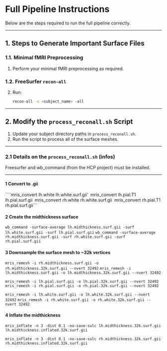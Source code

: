 # Full Pipeline Instructions

Below are the steps required to run the full pipeline correctly.

---
## 1. Steps to Generate Important Surface Files

### 1.1. Minimal fMRI Preprocessing
1. Perform your minimal fMRI preprocessing as required.

### 1.2. FreeSurfer `recon-all`
2. Run:
   ```bash
   recon-all -s <subject_name> -all

---

## 2. Modify the `process_reconall.sh` Script

1. Update your subject directory paths in `process_reconall.sh`.  
2. Run the script to process all of the surface meshes.

---

### 2.1 Details on the `process_reconall.sh` (infos) 
Freesurfer and wb_command (from the HCP project) must be installed.

---
#### 1 Convert to .gii
````mris_convert lh.white lh.white.surf.gii'```
```mris_convert lh.pial.T1 lh.pial.surf.gii```
```mris_convert rh.white rh.white.surf.gii```
```mris_convert rh.pial.T1 rh.pial.surf.gii```

#### 2 Create the midthickness surface
```wb_command -surface-average lh.midthickness.surf.gii -surf lh.white.surf.gii -surf lh.pial.surf.gii```
```wb_command -surface-average rh.midthickness.surf.gii -surf rh.white.surf.gii -surf rh.pial.surf.gii```

#### 3 Downsample the surface mesh to ~32k vertices
```mris_remesh -i rh.midthickness.surf.gii -o rh.midthickness.32k.surf.gii --nvert 32492```
```mris_remesh -i lh.midthickness.surf.gii -o lh.midthickness.32k.surf.gii --nvert 32492```

```mris_remesh -i lh.pial.surf.gii -o lh.pial.32k.surf.gii --nvert 32492```
```mris_remesh -i rh.pial.surf.gii -o rh.pial.32k.surf.gii --nvert 32492```

```mris_remesh -i lh.white.surf.gii -o lh.white.32k.surf.gii --nvert 32492```
```mris_remesh -i rh.white.surf.gii -o rh.white.32k.surf.gii --nvert 32492```

#### 4 Inflate the midthickness
```mris_inflate -n 3 -dist 0.1 -no-save-sulc lh.midthickness.32k.surf.gii lh.midthickness.inflated.32k.surf.gii```

```mris_inflate -n 3 -dist 0.1 -no-save-sulc rh.midthickness.32k.surf.gii rh.midthickness.inflated.32k.surf.gii```